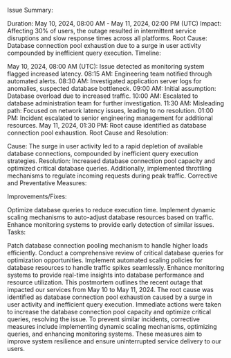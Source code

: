 Issue Summary:

Duration: May 10, 2024, 08:00 AM - May 11, 2024, 02:00 PM (UTC)
Impact: Affecting 30% of users, the outage resulted in intermittent service disruptions and slow response times across all platforms.
Root Cause: Database connection pool exhaustion due to a surge in user activity compounded by inefficient query execution.
Timeline:

May 10, 2024, 08:00 AM (UTC): Issue detected as monitoring system flagged increased latency.
08:15 AM: Engineering team notified through automated alerts.
08:30 AM: Investigated application server logs for anomalies, suspected database bottleneck.
09:00 AM: Initial assumption: Database overload due to increased traffic.
10:00 AM: Escalated to database administration team for further investigation.
11:30 AM: Misleading path: Focused on network latency issues, leading to no resolution.
01:00 PM: Incident escalated to senior engineering management for additional resources.
May 11, 2024, 01:30 PM: Root cause identified as database connection pool exhaustion.
Root Cause and Resolution:

Cause: The surge in user activity led to a rapid depletion of available database connections, compounded by inefficient query execution strategies.
Resolution: Increased database connection pool capacity and optimized critical database queries. Additionally, implemented throttling mechanisms to regulate incoming requests during peak traffic.
Corrective and Preventative Measures:

Improvements/Fixes:

Optimize database queries to reduce execution time.
Implement dynamic scaling mechanisms to auto-adjust database resources based on traffic.
Enhance monitoring systems to provide early detection of similar issues.
Tasks:

Patch database connection pooling mechanism to handle higher loads efficiently.
Conduct a comprehensive review of critical database queries for optimization opportunities.
Implement automated scaling policies for database resources to handle traffic spikes seamlessly.
Enhance monitoring systems to provide real-time insights into database performance and resource utilization.
This postmortem outlines the recent outage that impacted our services from May 10 to May 11, 2024. The root cause was identified as database connection pool exhaustion caused by a surge in user activity and inefficient query execution. Immediate actions were taken to increase the database connection pool capacity and optimize critical queries, resolving the issue. To prevent similar incidents, corrective measures include implementing dynamic scaling mechanisms, optimizing queries, and enhancing monitoring systems. These measures aim to improve system resilience and ensure uninterrupted service delivery to our users.







